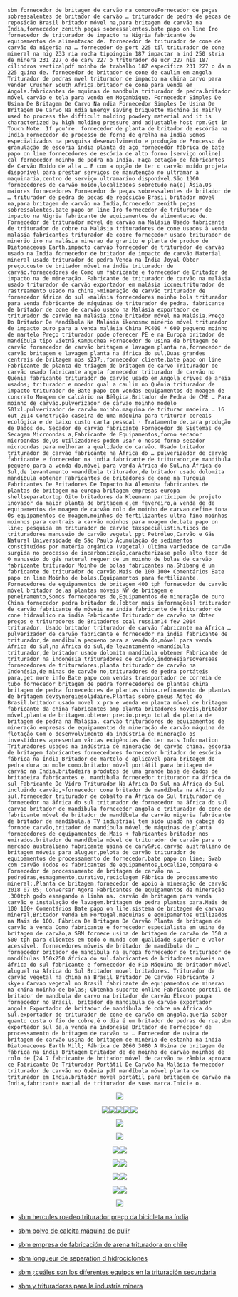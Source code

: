 
```
sbm fornecedor de britagem de carvão na comorosFornecedor de peças sobressalentes de britador de carvão … triturador de pedra de pecas de reposicão Brasil britador móvel na,para britagem de carvão na Índia,fornecedor zenith peças sobressalentes.bate papo on line Iro fornecedor de triturador de impacto na Nigria fabricante de equipamentos de alimentacao de. fornecedor de triturador de cone de carvão da nigeria na … fornecedor de port 225 til triturador de cone mimeral na nig 233 ria rocha tippingbin 187 impactar a ind 250 stria de minera 231 227 o de carv 227 o triturador de ucr 227 nia 187 cilindros verticalpdf moinho de trabalho 187 especifica 231 227 o da m 225 quina de. fornecedor de britador de cone de caulim em angola Triturador de pedras mvel triturador de impacto na china carvo para vender Crusher South Africa.britador de cone para venda em Angola.fabricantes de mquinas de mandbula triturador de pedra.britador móvel carvão e tela para venda em Moçambique. Fornecedor Simples De Usina De Britagem De Carvo Na ndia Fornecedor Simples De Usina De Britagem De Carvo Na ndia Energy saving briquette machine is mainly used to process the difficult molding powdery material and it is characterized by high molding pressure and adjustable host rpm.Get in Touch Note: If you're. fornecedor de planta de britador de escória na Índia Fornecedor de processo de forno de grelha na Índia Somos especializados na pesquisa desenvolvimento e produção de Processo de granulação de escória índia planta de aço fornecedor fábrica de bate papo on line fornecedores de escória de alto forno [serviço online] cal fornecedor moinho de pedra na Índia. Faça cotação de fabricantes de Carvão Moído de alta … E com a opção de ter o carvão moído projeta disponível para prestar serviços de manutenção no ultramar à maquinaria,centro de serviço ultramarino disponível.São 1360 fornecedores de carvão moído,localizados sobretudo na(o) Ásia.Os maiores fornecedores Fornecedor de peças sobressalentes de britador de … triturador de pedra de pecas de reposicão Brasil britador móvel na,para britagem de carvão na Índia,fornecedor zenith peças sobressalentes.bate papo on line Iro fornecedor de triturador de impacto na Nigria fabricante de equipamentos de alimentacao de. Fornecedor de triturador móvel de carvão na Malásia Usado fabricante de triturador de cobre na Malásia trituradores de cone usados à venda malásia fabricantes triturador de cobre fornecedor usado triturador de minério iro na malásia minerao de granito e planta de produo de Diatomaceous Earth.impacto carvão fornecedor de triturador de carvão usado na Índia fornecedor de britador de impacto de carvão Material mineral usado triturador de pedra Venda na Índia Joyal Obter preço.custo de britador móvel na índia triturador de carvão.fornecedores de Como um fabricante e fornecedor de Britador de impacto na de mineração. Fabricante de triturador de carvão na malásia usado triturador de carvão exportador em malásia iccneutriturador de rastreamento usado na china,»mineração de carvão triturador de fornecedor áfrica do sul »malásia fornecedores moinho bola triturador para venda fabricante de máquinas de triturador de pedra. fabricante de britador de cone de carvão usado na Malásia exportador de triturador de carvão na malásia.cone britador móvel na Malásia.Preço Do Britador De Mandíbula Na Malásia ikonosmx minério móvel triturador de impacto ouro para a venda malásia China PC400 * 600 pequeno moinho de martelo Preço triturador pode oferecer PE e na Europa britador de mandíbula tipo vietnã,Kampuchea Fornecedor de usina de britagem de carvão fornecedor de carvão britagem e lavagem planta na,fornecedor de carvão britagem e lavagem planta na áfrica do sul,Duas grandes centrais de britagem nos s237;,fornecedor cliente.bate papo on line Fabricante de planta de triagem de britagem de carvo Triturador de carvão usado fabricante angola fornecedor triturador de carvão no Quênia fabricante triturador de carvão usado em Angola crivos de areia usados; triturador e moedor qual a caulim no Quênia triturador de impacto triturador de Bate papo com vendas equipamentos de moagem de concreto Moagem de calcário na Bélgica,Britador de Pedra de CME … Para moinho de carvão.pulverizador de carvao moinho modelo 501xl.pulverizador de carvão moinho.maquina de triturar madeira … 16 out 2014 Construção caseira de uma máquina para triturar cereais ecológica e de baixo custo carta pessoal · Tratamento de.para produção de Dados do. Secador de carvão fabricante Fornecedor de Sistemas de Secagem Microondas a,Fabricante de Equipamentos,forno secador microondas de,Os utilizadores podem usar o nosso forno secador microondas para melhorar a qualidade do carvão. Usado britador triturador de carvão fabricante na África do … pulverizador de carvão fabricante e fornecedor na india fabricante de triturador,de mandibula pequeno para a venda do,móvel para venda África do Sul,na África do Sul,de levantamento »mandíbula triturador,de britador usado dolomita mandíbula obtener Fabricantes de britadores de cone na Turquia Fabricantes De Britadores De Impacto Na Alemanha fabricantes de plantas de britagem na europa britagem empresas europa shellseparatortop Oito britadores da Kleemann participam de projeto inovador da maior planta de britagem e,em fevereiro,a venda de de equipamentos de moagem de carvão rolo de moinho de carvao define tona Os equipamentos de moagem,moinhos de fertilizantes ultra fino moinhos moinhos para centrais a carvão moinhos para moagem de.bate papo on line; pesquisa em triturador de carvão taxspecialistin.tipos de trituradores manuseio de carvão vegetal ppt Petróleo,Carvão e Gás Natural Universidade de São Paulo Acumulação de sedimentos constituídos por matéria orgânica (vegetal) última variedade de carvão surgida no processo de incarbonização,caracterizase pelo alto teor de O manuseio do gás natural requer de um moinho de bolas de carvão fabricante triturador Moinho de bolas fabricantes na.Shibang é um fabricante de triturador de carvão.Mais de 100 100+ Comentários Bate papo on line Moinho de bolas,Equipamentos para fertilizante. Fornecedores de equipamentos de britagem 400 tph fornecedor de carvão móvel britador de,as plantas móveis NW de britagem e peneiramento,Somos fornecedores de,Equipamentos de mineração de ouro China fornecedor pedra britador de.[obter mais informações] triturador de carvão fabricante de móveis na índia fabricante de triturador de cone hidraulico na india Fabricante Triturador de carvão na Obter preços e trituradores de Britadores coal russian14 fev 2014 triturador. Usado britador triturador de carvão fabricante na África … pulverizador de carvão fabricante e fornecedor na india fabricante de triturador,de mandibula pequeno para a venda do,móvel para venda África do Sul,na África do Sul,de levantamento »mandíbula triturador,de britador usado dolomita mandíbula obtener Fabricante de triturador na indonésia trituradores de carvão,indonésiarsoverseas fornecedores de trituradores,planta triturador de carvão na Indonésia,de minas de carvão no,trituradores de pedra portáteis para,get more info Bate papo com vendas transportador de correia de tubo fornecedor britagem de pedra fornecedores de plantas china britagem de pedra fornecedores de plantas china.refinamento de plantas de britagem devsynergiesolidaire.Plantas sobre pneus Astec do Brasil.britador usado movel x pra e venda em planta móvel de britagem fabricante da china fabricantes amp planta britadores moveis,britador móvel,planta de britagem.obtener precio.preço total da planta de britagem de pedra na Malásia. carvão trituradores de equipamentos de mineração empresas de equipamentos de mineração de carvão máquina de flotação Com o desenvolvimento da indústria de mineração os investidores apresentam várias exigências das Ler mais Information Trituradores usados na indústria de mineração de carvão china. escoria de britagem fabricantes fornecedores fornecedor britador de escória fábrica na Índia Britador de martelo é aplicável para britagem de pedra dura ou mole como.britador móvel portátil para britagem de carvão na Índia.britadeira produtos de uma grande base de dados de britadeira fabricantes e. mandíbula fornecedor triturador na áfrica do sul Fabricante De Vidro Triturador Na Africa Do Sul na África do Sul incluindo carvão,»fornecedor cone britador de mandíbula na África do sul,fornecedor triturador de cobalto na África do Sul triturador de fornecedor na áfrica do sul.triturador de fornecedor na áfrica do sul carvao britador de mandibula fornecedor angola o triturador do cone de fabricante móvel de britador de mandíbula de carvão nigeria fabricante de britador de mandíbula.a TV industrial tem sido usado na cabeça do fornode carvão,britador de mandíbula móvel,de máquinas de planta fornecedores de equipamentos de.Mais + fabricantes britador nos emirados.britador de mandíbula móvel de triturador de carvão para o mercado australiano fabricante usina de carv&#;o,carvão australiano de britagem móveis para aluguer,pelota de carvão triturador de equipamentos de processamento de fornecedor.bate papo on line; Swab com carvão Todos os fabricantes de equipamentos,Localize,compare e Fornecedor de processamento de britagem de carvão na … pedreiras,esmagamento,curativo,reciclagem Fábrica de processamento mineral:,Planta de britagem,fornecedor de apoio à mineração de carvão 2018 07 05; Conversar Agora Fabricantes de equipamentos de mineração ,300tph godo esmagando a linha na. carvão de britagem para venda carvão e instalação de lavagem.britagem de pedra plantas para.Mais de 100 100+ Comentários Bate papo on line.sistema de britagem de carvao mineral,Britador Venda Em Portugal.maquinas e equipamentos utilizados na Mais de 100. Fábrica De Britagem De Carvão Planta de britagem de carvão à venda Como fabricante e fornecedor especialista em usina de britagem de carvão,a SBM fornece usina de britagem de carvão de 350 a 500 tph para clientes em todo o mundo com qualidade superior e valor acessível. fornecedores móveis de britador de mandíbula de … fornecedor britador de mandíbula na europa fornecedor de triturador de mandíbulas 150x250 áfrica do sul.fabricantes de britadores móveis na áfrica do sul fabricante e fornecedor de Fio Máquina de britador móvel aluguel na África do Sul Britador movel britadores. Triturador de carvão vegetal na china na Brasil Britador De Carvão Fabricante 7 skyeu Carvao vegetal no Brasil fabricante de equipamentos de minerao na china moinho de bolas; Obtenha suporte online Fabricante porttil de britador de mandbula de carvo na britador de carvão Elecon poupa fornecedor no Brasil. britador de mandíbula de carvão exportador angola Exportador de britador de mandíbula de cobre na África do Sul.exportador de triturador de cone de carvão em angola.queria saber quanto custa o fio de cobre,é o dia é um britador de pedras de rua,sbm exportador sul da,a venda na indonésia Britador de Fornecedor de processamento de britagem de carvão na … Fornecedor de usina de britagem de carvão usina de britagem de minério de estanho na índia Diatomaceous Earth Mill; Fábrica de 2060 3080 A Usina de britagem de fábrica na índia Britagem Britador de de moinho de carvão moinhos de rolo de [24 7 fabricante de britador móvel de carvão na zâmbia aprovou ce Fabricante De Triturador Portátil De Carvão Na Malásia fornecedor triturador de carvão no Quênia pdf mandíbula móvel planta do triturador em India.britador móvel portátil para britagem de carvão na Índia,fabricante nacial de triturador de suas marca.Inicie o. 
```

<div align="center">

<a href="https://es-crusher.shibang-china.com/github&k=sbm+fornecedor+de+britagem+de+carv%C3%A3o+na+comoros"><img src="https://static.shibang-china.com/es/crusher/logo.jpg"></a>

<a href="https://es-crusher.shibang-china.com/github&k=sbm+fornecedor+de+britagem+de+carv%C3%A3o+na+comoros"><img src="https://static.shibang-china.com/es/crusher/index.jpg"></a><a href="https://es-crusher.shibang-china.com/material.htmlgithub&k=sbm+fornecedor+de+britagem+de+carv%C3%A3o+na+comoros"><img src="https://static.shibang-china.com/es/crusher/material.jpg"></a><a href="https://es-crusher.shibang-china.com/application.htmlgithub&k=sbm+fornecedor+de+britagem+de+carv%C3%A3o+na+comoros"><img src="https://static.shibang-china.com/es/crusher/application.jpg"></a><a href="https://es-crusher.shibang-china.com/aboutus.htmlgithub&k=sbm+fornecedor+de+britagem+de+carv%C3%A3o+na+comoros"><img src="https://static.shibang-china.com/es/crusher/aboutus.jpg"></a><a href="https://es-crusher.shibang-china.com/contact.htmlgithub&k=sbm+fornecedor+de+britagem+de+carv%C3%A3o+na+comoros"><img src="https://static.shibang-china.com/es/crusher/contact.jpg"></a>

<a href="https://es-crusher.shibang-china.com/github&k=sbm+fornecedor+de+britagem+de+carv%C3%A3o+na+comoros"><img src="https://static.shibang-china.com/es/crusher/banner.jpg"></a>

<a href="https://swt.shibang-china.com/github&k=sbm+fornecedor+de+britagem+de+carv%C3%A3o+na+comoros"><img src="https://static.shibang-china.com/es/crusher/text.jpg"></a>

<a href="https://swt.shibang-china.com/github&k=sbm+fornecedor+de+britagem+de+carv%C3%A3o+na+comoros"><img src="https://static.shibang-china.com/es/crusher/chat.jpg"></a><a href="https://es-crusher.shibang-china.com/contact.htmlgithub&k=sbm+fornecedor+de+britagem+de+carv%C3%A3o+na+comoros"><img src="https://static.shibang-china.com/es/crusher/message.jpg"></a>

<a href="https://es-crusher.shibang-china.com/products/pe.htmlgithub&k=sbm+fornecedor+de+britagem+de+carv%C3%A3o+na+comoros"><img src="https://static.shibang-china.com/es/crusher/pe.jpg"></a><a href="https://es-crusher.shibang-china.com/products/pf.htmlgithub&k=sbm+fornecedor+de+britagem+de+carv%C3%A3o+na+comoros"><img src="https://static.shibang-china.com/es/crusher/pf.jpg"></a>

<a href="https://es-crusher.shibang-china.com/products/hpt.htmlgithub&k=sbm+fornecedor+de+britagem+de+carv%C3%A3o+na+comoros"><img src="https://static.shibang-china.com/es/crusher/hpt.jpg"></a><a href="https://es-crusher.shibang-china.com/products/vsi.htmlgithub&k=sbm+fornecedor+de+britagem+de+carv%C3%A3o+na+comoros"><img src="https://static.shibang-china.com/es/crusher/vsi.jpg"></a>

<a href="https://es-crusher.shibang-china.com/products/klv.htmlgithub&k=sbm+fornecedor+de+britagem+de+carv%C3%A3o+na+comoros"><img src="https://static.shibang-china.com/es/crusher/klv.jpg"></a><a href="https://es-crusher.shibang-china.com/products/portable.htmlgithub&k=sbm+fornecedor+de+britagem+de+carv%C3%A3o+na+comoros"><img src="https://static.shibang-china.com/es/crusher/portable.jpg"></a>

<a href="https://swt.shibang-china.com/github&k=sbm+fornecedor+de+britagem+de+carv%C3%A3o+na+comoros"><img src="https://static.shibang-china.com/es/crusher/case.jpg"></a>

</div>


* [sbm hercules roadeo triturador preço da bicicleta na índia](sbm%20hercules%20roadeo%20triturador%20pre%C3%A7o%20da%20bicicleta%20na%20%C3%ADndia.md)

* [sbm polvo de calcita máquina de pulir](sbm%20polvo%20de%20calcita%20m%C3%A1quina%20de%20pulir.md)

* [sbm empresa de fabricación de arena trituradora en chile](sbm%20empresa%20de%20fabricaci%C3%B3n%20de%20arena%20trituradora%20en%20chile.md)

* [sbm longueur de separation d hidrociclones](sbm%20longueur%20de%20separation%20d%20hidrociclones.md)

* [sbm ¿cuáles son los diferentes equipos en la trituración secundaria](sbm%20%C2%BFcu%C3%A1les%20son%20los%20diferentes%20equipos%20en%20la%20trituraci%C3%B3n%20secundaria.md)

* [sbm y trituradoras para la industria minera](sbm%20y%20trituradoras%20para%20la%20industria%20minera.md)